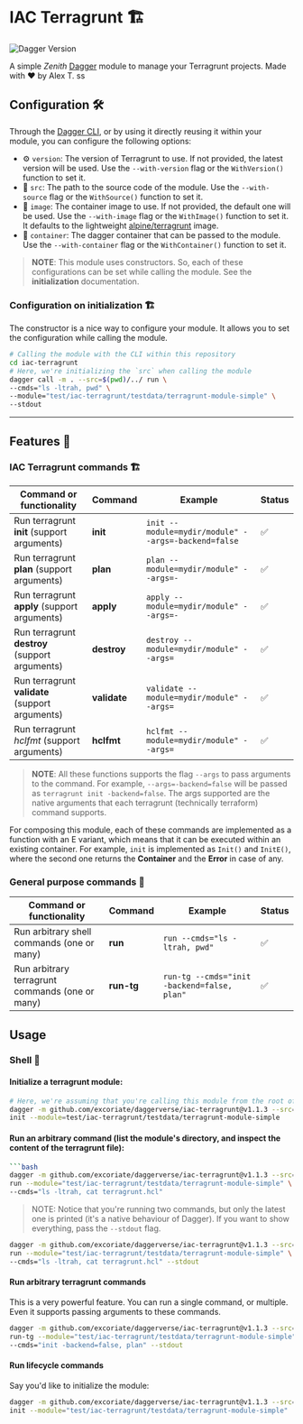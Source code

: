 # IAC Terragrunt 🏗️

![Dagger Version](https://img.shields.io/badge/dagger%20version-%3E=0.9.5-0f0f19.svg?style=flat-square)


A simple _Zenith_ [Dagger](https://dagger.io) module to manage your Terragrunt projects. Made with ❤️ by Alex T.
ss

## Configuration 🛠️

Through the [Dagger CLI](https://docs.dagger.io/cli/465058/install), or by using it directly reusing it within your module, you can configure the following options:

* ⚙️ `version`: The version of Terragrunt to use. If not provided, the latest version will be used. Use the `--with-version` flag or the `WithVersion()` function to set it.
* 📁 `src`: The path to the source code of the module. Use the `--with-source` flag or the `WithSource()` function to set it.
* 🐳 `image`: The container image to use. If not provided, the default one will be used. Use the `--with-image` flag or the `WithImage()` function to set it. It defaults to the lightweight [alpine/terragrunt](https://hub.docker.com/r/alpine/terragrunt) image.
* 🚢 `container`: The dagger container that can be passed to the module. Use the `--with-container` flag or the `WithContainer()` function to set it.

>**NOTE**: This module uses constructors. So, each of these configurations can be set while calling the module. See the **initialization** documentation.

### Configuration on initialization 🏗️

The constructor is a nice way to configure your module. It allows you to set the configuration while calling the module.

```bash
# Calling the module with the CLI within this repository
cd iac-terragrunt
# Here, we're initializing the `src` when calling the module
dagger call -m . --src=$(pwd)/../ run \
--cmds="ls -ltrah, pwd" \
--module="test/iac-terragrunt/testdata/terragrunt-module-simple" \
--stdout
````

---

## Features 🎨

### IAC Terragrunt commands 🏗️

| Command or functionality                        | Command      | Example                                             | Status |
|-------------------------------------------------|--------------|-----------------------------------------------------|--------|
| Run terragrunt **init** (support arguments)     | **init**     | `init --module=mydir/module" --args=-backend=false` | ✅      |
| Run terragrunt **plan** (support arguments)     | **plan**     | `plan --module=mydir/module" --args=-`              | ✅      |
| Run terragrunt **apply** (support arguments)    | **apply**    | `apply --module=mydir/module" --args=-`             | ✅      |
| Run terragrunt **destroy** (support arguments)  | **destroy**  | `destroy --module=mydir/module" --args=`            | ✅      |
| Run terragrunt **validate** (support arguments) | **validate** | `validate --module=mydir/module" --args=`           | ✅      |
| Run terragrunt _hclfmt_ (support arguments)     | **hclfmt**   | `hclfmt --module=mydir/module" --args=`             | ✅      |
>**NOTE**: All these functions supports the flag `--args` to pass arguments to the command. For example, `--args=-backend=false` will be passed as `terragrunt init -backend=false`. The args supported are the native arguments that each terragrunt (technically terraform) command supports.

For composing this module, each of these commands are implemented as a function with an E variant, which means that it can be executed within an existing container. For example, `init` is implemented as `Init()` and `InitE()`, where the second one returns the **Container** and the **Error** in case of any.


### General purpose commands 📜

| Command or functionality                        | Command      | Example                                             | Status |
|-------------------------------------------------|--------------|-----------------------------------------------------|--------|
| Run arbitrary shell commands (one or many)      | **run**      | `run --cmds="ls -ltrah, pwd"`                       | ✅      |
| Run arbitrary terragrunt commands (one or many) | **run-tg**   | `run-tg --cmds="init -backend=false, plan"`         | ✅      |


## Usage

### Shell 🐚
#### Initialize a terragrunt module:
```bash
# Here, we're assuming that you're calling this module from the root of this repository
dagger -m github.com/excoriate/daggerverse/iac-terragrunt@v1.1.3 --src=$(pwd) call \
init --module=test/iac-terragrunt/testdata/terragrunt-module-simple
```
#### Run an arbitrary command (list the module's directory, and inspect the content of the terragrunt file):
```bash
```bash
dagger -m github.com/excoriate/daggerverse/iac-terragrunt@v1.1.3 --src=$(pwd) call \
run --module="test/iac-terragrunt/testdata/terragrunt-module-simple" \
--cmds="ls -ltrah, cat terragrunt.hcl"
```
>NOTE: Notice that you're running two commands, but only the latest one is printed (it's a native behaviour of Dagger). If you want to show everything, pass the `--stdout` flag.
```bash
dagger -m github.com/excoriate/daggerverse/iac-terragrunt@v1.1.3 --src=$(pwd) call \
run --module="test/iac-terragrunt/testdata/terragrunt-module-simple" \
--cmds="ls -ltrah, cat terragrunt.hcl" --stdout
```
#### Run arbitrary terragrunt commands
This is a very powerful feature. You can run a single command, or multiple. Even it supports passing arguments to these commands.
```bash
dagger -m github.com/excoriate/daggerverse/iac-terragrunt@v1.1.3 --src=$(pwd) call \
run-tg --module="test/iac-terragrunt/testdata/terragrunt-module-simple" \
--cmds="init -backend=false, plan" --stdout
```
#### Run lifecycle commands
Say you'd like to initialize the module: 
```bash
dagger -m github.com/excoriate/daggerverse/iac-terragrunt@v1.1.3 --src=$(pwd) call \
init --module="test/iac-terragrunt/testdata/terragrunt-module-simple"
```
